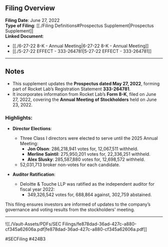 ## Filing Overview

**Filing Date**: June 27, 2022  
**Type of Filing**: [[./Filing Definitions#Prospectus Supplement|Prospectus Supplement]]  
**Linked Document**: 
-  [[./6-27-22 8-K - Annual Meeting|6-27-22 8-K - Annual Meeting]] 
-  [[./5-27-22 EFFECT - 333-264781|5-27-22 EFFECT - 333-264781]]

---
## Notes

- This supplement updates the **Prospectus dated May 27, 2022**, forming part of Rocket Lab’s Registration Statement **333-264781**.  
- It incorporates information from Rocket Lab’s **Form 8-K**, filed on June 27, 2022, covering the **Annual Meeting of Stockholders** held on June 23, 2022.  

### Highlights:
- **Director Elections**:
  - Three Class I directors were elected to serve until the 2025 Annual Meeting:  
    - **Jon Olson**: 286,218,941 votes for, 12,067,511 withheld.  
    - **Merline Saintil**: 275,950,201 votes for, 22,336,251 withheld.  
    - **Alex Slusky**: 285,587,880 votes for, 12,698,572 withheld.  
  - 52,031,713 broker non-votes for each candidate.  

- **Auditor Ratification**:
  - Deloitte & Touche LLP was ratified as the independent auditor for fiscal year 2022:  
    - 349,326,542 votes for, 688,864 against, 302,759 abstained.  

This filing ensures investors are informed of updates to the company’s governance and voting results from the stockholders' meeting.

---

![[./Vault-Assets/PDFs/SEC Filings/fe878dad-36ad-427c-a880-cf345a62606a.pdf|fe878dad-36ad-427c-a880-cf345a62606a.pdf]]

#SECFiling #424B3
